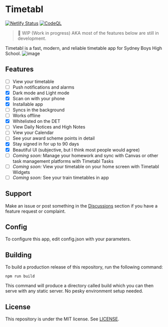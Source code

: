 # Timetabl

[![Netlify Status](https://api.netlify.com/api/v1/badges/e7c169e7-4555-4dbb-9b7e-0bdb4a120a56/deploy-status)](https://app.netlify.com/sites/sbhs-timetabl/deploys)
[![CodeQL](https://github.com/debater-coder/timetabl/actions/workflows/codeql-analysis.yml/badge.svg)](https://github.com/debater-coder/timetabl/actions/workflows/codeql-analysis.yml)

> 🚧 WIP (Work in progress) AKA most of the features below are still in development.

Timetabl is a fast, modern, and reliable timetable app for Sydney Boys High School.
![image](https://user-images.githubusercontent.com/52619668/147728163-2e2553cf-7008-4ecd-8f8b-4c9a8302f6c8.png)

## Features

- [ ] View your timetable
- [ ] Push notifications and alarms
- [x] Dark mode and Light mode
- [x] Scan on with your phone
- [x] Installable app
- [ ] Syncs in the background
- [ ] Works offline
- [x] Whitelisted on the DET
- [ ] View Daily Notices and High Notes
- [ ] View your Calendar
- [ ] See your award scheme points in detail
- [x] Stay signed in for up to 90 days
- [x] Beautiful UI (subjective, but I think most people would agree)
- [ ] _Coming soon:_ Manage your homework and sync with Canvas or other task management platforms with Timetabl Tasks
- [ ] _Coming soon:_ View your timetable on your home screen with Timetabl Widgets
- [ ] _Coming soon:_ See your train timetables in app

## Support

Make an issue or post something in the [Discussions](https://github.com/debater-coder/timetabl/discussions) section if
you have a feature request or complaint.

## Config

To configure this app, edit config.json with your parameters. 


## Building

To build a production release of this repository, run the following command:

```
npm run build
```

This command will produce a directory called build which you can then serve with any static server. No pesky environment
setup needed.

## License

This repository is under the MIT license. See [LICENSE](https://github.com/debater-coder/timetabl/blob/main/LICENSE).
